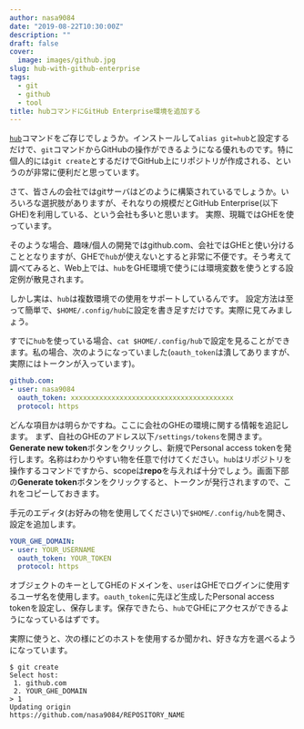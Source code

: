 ```yaml
---
author: nasa9084
date: "2019-08-22T10:30:00Z"
description: ""
draft: false
cover:
  image: images/github.jpg
slug: hub-with-github-enterprise
tags:
  - git
  - github
  - tool
title: hubコマンドにGitHub Enterprise環境を追加する
---
```



[`hub`](https://github.com/github/hub)コマンドをご存じでしょうか。インストールして`alias git=hub`と設定するだけで、`git`コマンドからGitHubの操作ができるようになる優れものです。特に個人的には`git create`とするだけでGitHub上にリポジトリが作成される、というのが非常に便利だと思っています。

さて、皆さんの会社ではgitサーバはどのように構築されているでしょうか。いろいろな選択肢がありますが、それなりの規模だとGitHub Enterprise(以下GHE)を利用している、という会社も多いと思います。
実際、現職ではGHEを使っています。

そのような場合、趣味/個人の開発ではgithub.com、会社ではGHEと使い分けることとなりますが、GHEで`hub`が使えないとすると非常に不便です。そう考えて調べてみると、Web上では、`hub`をGHE環境で使うには環境変数を使うとする設定例が散見されます。

しかし実は、`hub`は複数環境での使用をサポートしているんです。
設定方法は至って簡単で、`$HOME/.config/hub`に設定を書き足すだけです。実際に見てみましょう。

すでに`hub`を使っている場合、`cat $HOME/.config/hub`で設定を見ることができます。私の場合、次のようになっていました(`oauth_token`は潰してありますが、実際にはトークンが入っています)。

``` yaml
github.com:
- user: nasa9084
  oauth_token: xxxxxxxxxxxxxxxxxxxxxxxxxxxxxxxxxxxxxxxx
  protocol: https
```

どんな項目かは明らかですね。ここに会社のGHEの環境に関する情報を追記します。
まず、自社のGHEのアドレス以下`/settings/tokens`を開きます。**Generate new token**ボタンをクリックし、新規でPersonal access tokenを発行します。名称はわかりやすい物を任意で付けてください。`hub`はリポジトリを操作するコマンドですから、scopeは**repo**を与えれば十分でしょう。画面下部の**Generate token**ボタンをクリックすると、トークンが発行されますので、これをコピーしておきます。

手元のエディタ(お好みの物を使用してください)で`$HOME/.config/hub`を開き、設定を追加します。

``` yaml
YOUR_GHE_DOMAIN:
- user: YOUR_USERNAME
  oauth_token: YOUR_TOKEN
  protocol: https
```

オブジェクトのキーとしてGHEのドメインを、`user`はGHEでログインに使用するユーザ名を使用します。`oauth_token`に先ほど生成したPersonal access tokenを設定し、保存します。保存できたら、`hub`でGHEにアクセスができるようになっているはずです。

実際に使うと、次の様にどのホストを使用するか聞かれ、好きな方を選べるようになっています。

``` shell
$ git create
Select host:
 1. github.com
 2. YOUR_GHE_DOMAIN
> 1
Updating origin
https://github.com/nasa9084/REPOSITORY_NAME
```



